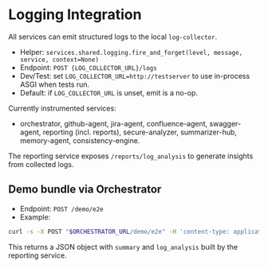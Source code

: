 # Logging Integration

All services can emit structured logs to the local `log-collector`.

- Helper: `services.shared.logging.fire_and_forget(level, message, service, context=None)`
- Endpoint: `POST {LOG_COLLECTOR_URL}/logs`
- Dev/Test: set `LOG_COLLECTOR_URL=http://testserver` to use in-process ASGI when tests run.
- Default: if `LOG_COLLECTOR_URL` is unset, emit is a no-op.

Currently instrumented services:
- orchestrator, github-agent, jira-agent, confluence-agent, swagger-agent, reporting (incl. reports), secure-analyzer, summarizer-hub, memory-agent, consistency-engine.

The reporting service exposes `/reports/log_analysis` to generate insights from collected logs.

## Demo bundle via Orchestrator
- Endpoint: `POST /demo/e2e`
- Example:
```bash
curl -s -X POST "$ORCHESTRATOR_URL/demo/e2e" -H 'content-type: application/json' -d '{"format":"json","log_level":"error","log_limit":20}' | jq .
```
This returns a JSON object with `summary` and `log_analysis` built by the reporting service.
